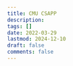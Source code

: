 ```yaml
---
title: CMU CSAPP
description: 
tags: []
date: 2022-03-29
lastmod: 2024-12-10
draft: false
comments: false
---
```

